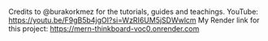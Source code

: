 Credits to @burakorkmez for the tutorials, guides and teachings.
YouTube: https://youtu.be/F9gB5b4jgOI?si=WzRI6UM5jSDWwlcm
My Render link for this project: https://mern-thinkboard-voc0.onrender.com
